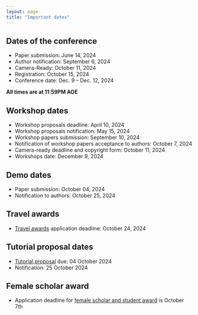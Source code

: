 ```yaml
---
layout: page 
title: "Important dates"
---
```

## Dates of the conference
- Paper submission: June 14, 2024
- Author notification: September 6, 2024
- Camera-Ready: October 11, 2024
- Registration: October 15, 2024
- Conference date: Dec. 9 – Dec. 12, 2024
 
**All times are at 11:59PM AOE**

## Workshop dates
- Workshop proposals deadline: April 10, 2024
- Workshop proposals notification: May 15, 2024
- Workshop papers submission: September 10, 2024
- Notification of workshop papers acceptance to authors: October 7, 2024
- Camera-ready deadline and copyright form: October 11, 2024
- Workshops date: December 9, 2024

## Demo dates
- Paper submission: October 04, 2024
- Notification to authors: October 25, 2024

## Travel awards
- [Travel awards](/call_for_travel_awards) application deadline: October 24, 2024

## Tutorial proposal dates
- [Tutorial proposal](/call_for_tutorials) due: 04 October 2024
- Notification: 25 October 2024

## Female scholar award
- Application deadline for [female scholar and student award](/call_for_female_scholar_award/) is October 7th